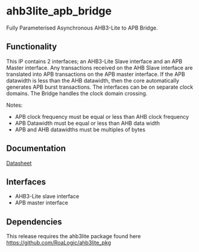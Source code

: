 # ahb3lite_apb_bridge
Fully Parameterised Asynchronous AHB3-Lite to APB Bridge.

## Functionality
This IP contains 2 interfaces; an AHB3-Lite Slave interface and an APB Master interface. Any transactions received on the AHB Slave interface are translated into APB transactions on the APB master interface. If the APB datawidth is less than the AHB datawidth, then the core automatically generates APB burst transactions.
The interfaces can be on separate clock domains. The Bridge handles the clock domain crossing.

Notes:
- APB clock frequency must be equal or less than AHB clock frequency
- APB Datawidth must be equal or less than AHB data width
- APB and AHB datawidths must be multiples of bytes

## Documentation
[Datasheet](DATASHEET)

## Interfaces
- AHB3-Lite slave interface
- APB master interface

## Dependencies
This release requires the ahb3lite package found here https://github.com/RoaLogic/ahb3lite_pkg
